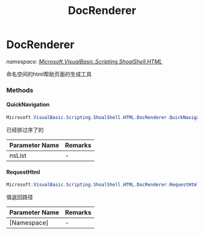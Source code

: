 ﻿---
title: DocRenderer
---

# DocRenderer
_namespace: [Microsoft.VisualBasic.Scripting.ShoalShell.HTML](N-Microsoft.VisualBasic.Scripting.ShoalShell.HTML.html)_

命名空间的html帮助页面的生成工具

### Methods

#### QuickNavigation
```csharp
Microsoft.VisualBasic.Scripting.ShoalShell.HTML.DocRenderer.QuickNavigation(System.String[])
```
已经排过序了的

|Parameter Name|Remarks|
|--------------|-------|
|nsList|-|


#### RequestHtml
```csharp
Microsoft.VisualBasic.Scripting.ShoalShell.HTML.DocRenderer.RequestHtml(Microsoft.VisualBasic.Scripting.ShoalShell.SPM.Nodes.Namespace)
```
值返回路径

|Parameter Name|Remarks|
|--------------|-------|
|[Namespace]|-|





